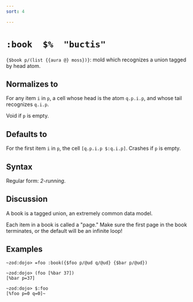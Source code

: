 ```yaml
---
sort: 4

---
```


# `:book  $%  "buctis"` 

`{$book p/(list {{aura @} moss})}`: mold which recognizes a union tagged by head atom.

## Normalizes to

For any item `i` in `p`, a cell whose head is the atom `q.p.i.p`,
and whose tail recognizes `q.i.p`.

Void if `p` is empty.

## Defaults to

For the first item `i` in `p`, the cell `[q.p.i.p $:q.i.p]`.
Crashes if `p` is empty.

## Syntax 

Regular form: *2-running*.

## Discussion

A book is a tagged union, an extremely common data model.

Each item in a book is called a "page."  Make sure the first page
in the book terminates, or the default will be an infinite loop!

## Examples

```
~zod:dojo> =foo :book({$foo p/@ud q/@ud} {$bar p/@ud})

~zod:dojo> (foo [%bar 37])
[%bar p=37]

~zod:dojo> $:foo
[%foo p=0 q=0]~
```
